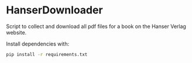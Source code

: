 # HanserDownloader

Script to collect and download all pdf files for a book on the Hanser Verlag website.

Install dependencies with:
```bash
pip install -r requirements.txt
```